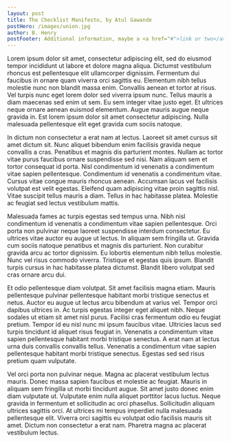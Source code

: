 ```yaml
---
layout: post
title: The Checklist Manifesto, by Atul Gawande
postHero: /images/union.jpg
author: B. Henry
postFooter: Additional information, maybe a <a href="#">link or two</a>
---
```


Lorem ipsum dolor sit amet, consectetur adipiscing elit, sed do eiusmod tempor incididunt ut labore et dolore magna aliqua. Dictumst vestibulum rhoncus est pellentesque elit ullamcorper dignissim. Fermentum dui faucibus in ornare quam viverra orci sagittis eu. Elementum nibh tellus molestie nunc non blandit massa enim. Convallis aenean et tortor at risus. Vel turpis nunc eget lorem dolor sed viverra ipsum nunc. Tellus mauris a diam maecenas sed enim ut sem. Eu sem integer vitae justo eget. Et ultrices neque ornare aenean euismod elementum. Augue mauris augue neque gravida in. Est lorem ipsum dolor sit amet consectetur adipiscing. Nulla malesuada pellentesque elit eget gravida cum sociis natoque.

In dictum non consectetur a erat nam at lectus. Laoreet sit amet cursus sit amet dictum sit. Nunc aliquet bibendum enim facilisis gravida neque convallis a cras. Penatibus et magnis dis parturient montes. Nullam ac tortor vitae purus faucibus ornare suspendisse sed nisi. Nam aliquam sem et tortor consequat id porta. Nisl condimentum id venenatis a condimentum vitae sapien pellentesque. Condimentum id venenatis a condimentum vitae. Cursus vitae congue mauris rhoncus aenean. Accumsan lacus vel facilisis volutpat est velit egestas. Eleifend quam adipiscing vitae proin sagittis nisl. Vitae suscipit tellus mauris a diam. Tellus in hac habitasse platea. Molestie ac feugiat sed lectus vestibulum mattis.

Malesuada fames ac turpis egestas sed tempus urna. Nibh nisl condimentum id venenatis a condimentum vitae sapien pellentesque. Orci porta non pulvinar neque laoreet suspendisse interdum consectetur. Eu ultrices vitae auctor eu augue ut lectus. In aliquam sem fringilla ut. Gravida cum sociis natoque penatibus et magnis dis parturient. Non curabitur gravida arcu ac tortor dignissim. Eu lobortis elementum nibh tellus molestie. Nunc vel risus commodo viverra. Tristique et egestas quis ipsum. Blandit turpis cursus in hac habitasse platea dictumst. Blandit libero volutpat sed cras ornare arcu dui.

Et odio pellentesque diam volutpat. Sit amet facilisis magna etiam. Mauris pellentesque pulvinar pellentesque habitant morbi tristique senectus et netus. Auctor eu augue ut lectus arcu bibendum at varius vel. Tempor orci dapibus ultrices in. Ac turpis egestas integer eget aliquet nibh. Neque sodales ut etiam sit amet nisl purus. Facilisi cras fermentum odio eu feugiat pretium. Tempor id eu nisl nunc mi ipsum faucibus vitae. Ultricies lacus sed turpis tincidunt id aliquet risus feugiat in. Venenatis a condimentum vitae sapien pellentesque habitant morbi tristique senectus. A erat nam at lectus urna duis convallis convallis tellus. Venenatis a condimentum vitae sapien pellentesque habitant morbi tristique senectus. Egestas sed sed risus pretium quam vulputate.

Vel orci porta non pulvinar neque. Magna ac placerat vestibulum lectus mauris. Donec massa sapien faucibus et molestie ac feugiat. Mauris in aliquam sem fringilla ut morbi tincidunt augue. Sit amet justo donec enim diam vulputate ut. Vulputate enim nulla aliquet porttitor lacus luctus. Neque gravida in fermentum et sollicitudin ac orci phasellus. Sollicitudin aliquam ultrices sagittis orci. At ultrices mi tempus imperdiet nulla malesuada pellentesque elit. Viverra orci sagittis eu volutpat odio facilisis mauris sit amet. Dictum non consectetur a erat nam. Pharetra magna ac placerat vestibulum lectus.
